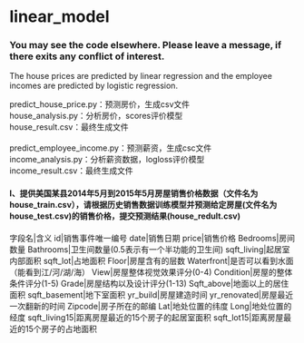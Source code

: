 # linear_model
### You may see the code elsewhere. Please leave a message, if there exits any conflict of interest.</br>
The house prices are predicted by linear regression and the employee incomes are predicted by logistic regression.

predict_house_price.py：预测房价，生成csv文件</br>
house_analysis.py：分析房价，scores评价模型</br>
house_result.csv：最终生成文件</br>
</br>
predict_employee_income.py：预测薪资，生成csc文件</br>
income_analysis.py：分析薪资数据，logloss评价模型</br>
income_result.csv：最终生成文件</br>
#### I、提供美国某县2014年5月到2015年5月房屋销售价格数据（文件名为house_train.csv），请根据历史销售数据训练模型并预测给定房屋(文件名为house_test.csv)的销售价格，提交预测结果(house_redult.csv)

字段名|含义
id|销售事件唯一编号
date|销售日期
price|销售价格
Bedrooms|房间数量
Bathrooms|卫生间数量(0.5表示有一个半功能的卫生间)
sqft_living|起居室内部面积
sqft_lot|占地面积
Floor|房屋含有的层数
Waterfront|是否可以看到水面（能看到江/河/湖/海）
View|房屋整体视觉效果评分(0-4)
Condition|房屋的整体条件评分(1-5)
Grade|房屋结构以及设计评分(1-13)
Sqft_above|地面以上的居住面积
sqft_basement|地下室面积
yr_build|房屋建造时间
yr_renovated|房屋最近一次翻新的时间
Zipcode|房子所在的邮编
Lat|地处位置的纬度
Long|地处位置的经度
sqft_living15|距离房屋最近的15个房子的起居室面积
sqft_lot15|距离房屋最近的15个房子的占地面积
